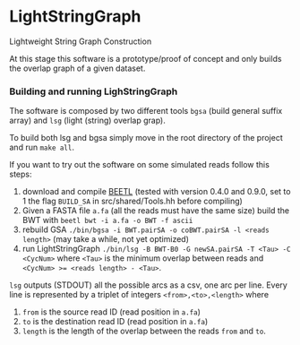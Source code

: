 LightStringGraph
================

Lightweight String Graph Construction

At this stage this software is a prototype/proof of concept and only builds the overlap graph of a given dataset.

### Building and running LighStringGraph

The software is composed by two different tools `bgsa` (build general suffix array) and `lsg` (light (string) overlap grap).

To build both lsg and bgsa simply move in the root directory of the project and run `make all`.

If you want to try out the software on some simulated reads follow this steps:

1. download and compile [BEETL](https://github.com/BEETL/BEETL) (tested with version 0.4.0 and 0.9.0, set to 1 the flag `BUILD_SA` in src/shared/Tools.hh before compiling)
2. Given a FASTA file `a.fa` (all the reads must have the same size) build the BWT with `beetl bwt -i a.fa -o BWT -f ascii`
3. rebuild GSA `./bin/bgsa -i BWT.pairSA -o coBWT.pairSA -l <reads length>` (may take a while, not yet optimized)
4. run LightStringGraph `./bin/lsg -B BWT-B0 -G newSA.pairSA -T <Tau> -C <CycNum>` where `<Tau>` is the minimum overlap between reads and `<CycNum> >= <reads length> - <Tau>`.

`lsg` outputs (STDOUT) all the possible arcs as a csv, one arc per line. Every line is represented by a triplet of integers `<from>,<to>,<length>` where

1. `from` is the source read ID (read position in `a.fa`)
2. `to` is the destination read ID (read position in `a.fa`)
3. `length` is the length of the overlap between the reads `from` and `to`.

